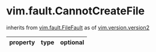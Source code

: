 vim.fault.CannotCreateFile
==========================
inherits from [vim.fault.FileFault](docs/vim.fault.FileFault.md)
as of [vim.version.version2](docs/vim.version.md)

| property | type | optional |
|:---------|:-----|:---------|
